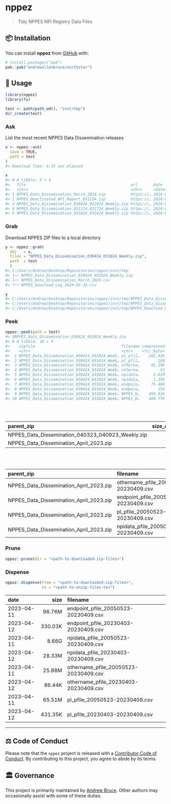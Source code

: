 
<!-- README.md is generated from README.Rmd. Please edit that file -->

# nppez

> Tidy NPPES NPI Registry Data Files

<!-- badges: start -->
<!-- badges: end -->

## :package: Installation

You can install **nppez** from [GitHub](https://github.com/) with:

``` r
# install.packages("pak")
pak::pak("andrewallenbruce/northstar")
```

## :beginner: Usage

``` r
library(nppez)
library(fs)

test <- path(path_wd(), "inst/tmp")
dir_create(test)
```

### Ask

List the most recent NPPES Data Dissemination releases

``` r
x <- nppez::ask(
  save = TRUE,
  path = test
)
#> Download Time: 0.33 sec elapsed

x
#> # A tibble: 5 × 4
#>   file                                              url       date          size
#>   <chr>                                             <chr>     <date>     <fs::b>
#> 1 NPPES_Data_Dissemination_March_2024.zip           https://… 2024-03-11 935.96M
#> 2 NPPES_Deactivated_NPI_Report_031124.zip           https://… 2024-03-11   1.96M
#> 3 NPPES_Data_Dissemination_030424_031024_Weekly.zip https://… 2024-03-04   3.83M
#> 4 NPPES_Data_Dissemination_031124_031724_Weekly.zip https://… 2024-03-11    3.8M
#> 5 NPPES_Data_Dissemination_031824_032424_Weekly.zip https://… 2024-03-18   4.31M
```

### Grab

Download NPPES ZIP files to a local directory

``` r
y <- nppez::grab(
  obj   = x, 
  files = "NPPES_Data_Dissemination_030424_031024_Weekly.zip",
  path  = test
  )
#> C:/Users/Andrew/Desktop/Repositories/nppez/inst/tmp
#> ├── NPPES_Data_Dissemination_030424_031024_Weekly.zip
#> ├── NPPES_Data_Dissemination_March_2024.csv
#> └── NPPES_Download_Log_2024-03-30.csv

y
#> C:/Users/Andrew/Desktop/Repositories/nppez/inst/tmp/NPPES_Data_Dissemination_030424_031024_Weekly.zip
#> C:/Users/Andrew/Desktop/Repositories/nppez/inst/tmp/NPPES_Data_Dissemination_March_2024.csv
#> C:/Users/Andrew/Desktop/Repositories/nppez/inst/tmp/NPPES_Download_Log_2024-03-30.csv
```

### Peek

``` r
nppez::peek(path = test)
#> $NPPES_Data_Dissemination_030424_031024_Weekly.zip
#> # A tibble: 10 × 4
#>    zipfile                                      filename compressed uncompressed
#>    <chr>                                        <chr>    <fs::byte>  <fs::bytes>
#>  1 NPPES_Data_Dissemination_030424_031024_Week… pl_pfil…    202.92K       616.5K
#>  2 NPPES_Data_Dissemination_030424_031024_Week… pl_pfil…        160          578
#>  3 NPPES_Data_Dissemination_030424_031024_Week… otherna…     41.15K       119.9K
#>  4 NPPES_Data_Dissemination_030424_031024_Week… otherna…         53           86
#>  5 NPPES_Data_Dissemination_030424_031024_Week… npidata…      2.61M        28.5M
#>  6 NPPES_Data_Dissemination_030424_031024_Week… npidata…      1.35K          12K
#>  7 NPPES_Data_Dissemination_030424_031024_Week… endpoin…     75.46K         401K
#>  8 NPPES_Data_Dissemination_030424_031024_Week… endpoin…        154          431
#>  9 NPPES_Data_Dissemination_030424_031024_Week… NPPES_D…    459.91K       556.2K
#> 10 NPPES_Data_Dissemination_030424_031024_Week… NPPES_D…    460.77K       543.7K
```

<br><br>

| parent_zip                                        | size_compressed | size_uncompressed |
|:--------------------------------------------------|----------------:|------------------:|
| NPPES_Data_Dissemination_040323_040923_Weekly.zip |           2.72M |            29.16M |
| NPPES_Data_Dissemination_April_2023.zip           |         850.15M |             8.84G |

<br><br>

| parent_zip                              | filename                              | size_compressed | size_uncompressed |
|:----------------------------------------|:--------------------------------------|----------------:|------------------:|
| NPPES_Data_Dissemination_April_2023.zip | othername_pfile_20050523-20230409.csv |           8.97M |            25.88M |
| NPPES_Data_Dissemination_April_2023.zip | endpoint_pfile_20050523-20230409.csv  |          17.53M |            96.76M |
| NPPES_Data_Dissemination_April_2023.zip | pl_pfile_20050523-20230409.csv        |             22M |            65.51M |
| NPPES_Data_Dissemination_April_2023.zip | npidata_pfile_20050523-20230409.csv   |         801.64M |             8.66G |

### Prune

``` r
nppez::prune(dir = "<path-to-downloaded-zip-files>")
```

### Dispense

``` r
nppez::dispense(from = "<path-to-downloaded-zip-files>",
                to = "<path-to-unzip-files-to>")
```

| date       |    size | filename                              |
|:-----------|--------:|:--------------------------------------|
| 2023-04-11 |  96.76M | endpoint_pfile_20050523-20230409.csv  |
| 2023-04-12 | 330.03K | endpoint_pfile_20230403-20230409.csv  |
| 2023-04-11 |   8.66G | npidata_pfile_20050523-20230409.csv   |
| 2023-04-12 |  28.33M | npidata_pfile_20230403-20230409.csv   |
| 2023-04-11 |  25.88M | othername_pfile_20050523-20230409.csv |
| 2023-04-12 |  86.44K | othername_pfile_20230403-20230409.csv |
| 2023-04-11 |  65.51M | pl_pfile_20050523-20230409.csv        |
| 2023-04-12 | 431.35K | pl_pfile_20230403-20230409.csv        |

------------------------------------------------------------------------

## :balance_scale: Code of Conduct

Please note that the `nppez` project is released with a [Contributor
Code of
Conduct](https://andrewallenbruce.github.io/northstar/CODE_OF_CONDUCT.html).
By contributing to this project, you agree to abide by its terms.

## :classical_building: Governance

This project is primarily maintained by [Andrew
Bruce](https://github.com/andrewallenbruce). Other authors may
occasionally assist with some of these duties.

